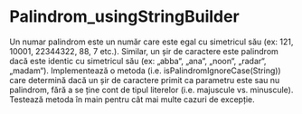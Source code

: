 # Palindrom_usingStringBuilder

Un numar palindrom este un număr care este egal cu simetricul său (ex: 121, 10001, 22344322, 88, 7 etc.). Similar, un șir de caractere este palindrom dacă este identic
cu simetricul său (ex: „abba“, „ana“, „noon“, „radar“, „madam“). Implementează o metoda (i.e. isPalindromIgnoreCase(String)) care determină dacă un șir de caractere primit
ca parametru este sau nu palindrom, fără a se ține cont de tipul literelor (i.e. majuscule vs. minuscule). Testează metoda în main pentru cât mai multe cazuri de excepție.
